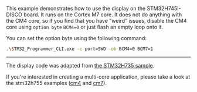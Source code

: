 This example demonstrates how to use the display on the STM32H745I-DISCO board. It runs on the Cortex M7 core. It does not do anything with the CM4 core, so if you find that you have "weird" issues, disable the CM4 core using ``option byte`` ``BCM4=0`` or just flash an empty loop onto it.

You can set the option byte using the following command:

```sh
.\STM32_Programmer_CLI.exe -c port=SWD -ob BCM4=0 BCM7=1
```

---

The display code was adapted from [the STM32H735 sample](../stm32h735/src/bin/ltdc.rs).

If you're interested in creating a multi-core application, please take a look at the stm32h755 examples ([cm4](../stm32h755cm4) and [cm7](../stm32h755cm7)).